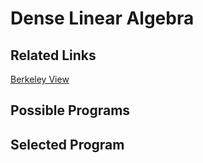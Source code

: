 # Dense Linear Algebra

## Related Links

[Berkeley View](http://view.eecs.berkeley.edu/wiki/Dense_Linear_Algebra)

## Possible Programs

## Selected Program
